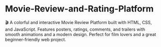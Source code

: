 # Movie-Review-and-Rating-Platform
🎬 A colorful and interactive Movie Review Platform built with HTML, CSS, and JavaScript. Features posters, ratings, comments, and trailers with smooth animations and a modern design. Perfect for film lovers and a great beginner-friendly web project.
